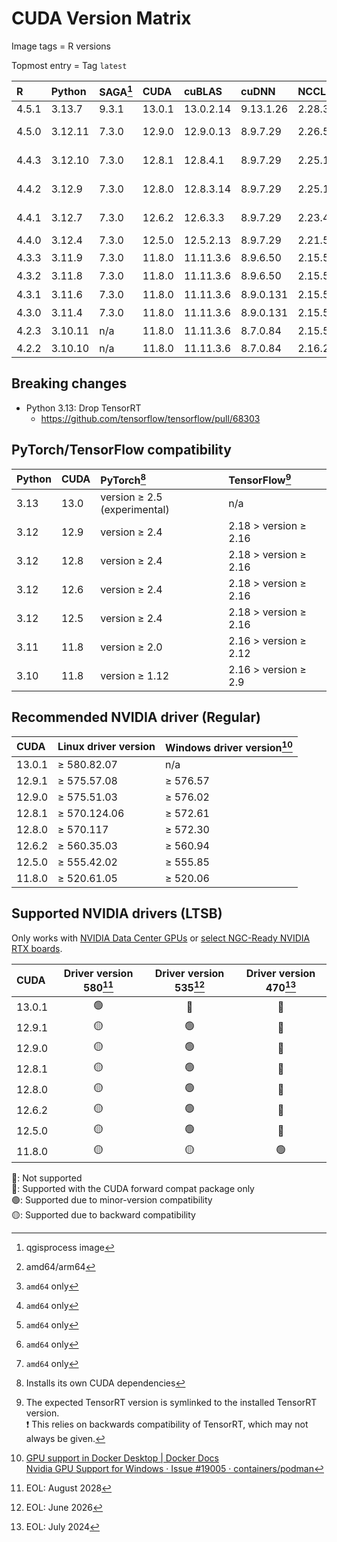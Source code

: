 # CUDA Version Matrix

Image tags = R versions

Topmost entry = Tag `latest`

| R     | Python  | SAGA[^1] | CUDA   | cuBLAS    | cuDNN     | NCCL   | TensorRT[^2]             | Linux distro |
|:------|:--------|:---------|:-------|:----------|:----------|:-------|:-------------------------|:-------------|
| 4.5.1 | 3.13.7  | 9.3.1    | 13.0.1 | 13.0.2.14 | 9.13.1.26 | 2.28.3 | n/a                      | Ubuntu 24.04 |
| 4.5.0 | 3.12.11 | 7.3.0    | 12.9.0 | 12.9.0.13 | 8.9.7.29  | 2.26.5 | 10.11.0.33/<br>10.3.0.26 | Ubuntu 22.04 |
| 4.4.3 | 3.12.10 | 7.3.0    | 12.8.1 | 12.8.4.1  | 8.9.7.29  | 2.25.1 | 10.9.0.34/<br>10.3.0.26  | Ubuntu 22.04 |
| 4.4.2 | 3.12.9  | 7.3.0    | 12.8.0 | 12.8.3.14 | 8.9.7.29  | 2.25.1 | 10.8.0.43/<br>10.3.0.26  | Ubuntu 22.04 |
| 4.4.1 | 3.12.7  | 7.3.0    | 12.6.2 | 12.6.3.3  | 8.9.7.29  | 2.23.4 | 10.6.0.26/<br>10.3.0.26  | Ubuntu 22.04 |
| 4.4.0 | 3.12.4  | 7.3.0    | 12.5.0 | 12.5.2.13 | 8.9.7.29  | 2.21.5 | 10.0.1.6                 | Ubuntu 22.04 |
| 4.3.3 | 3.11.9  | 7.3.0    | 11.8.0 | 11.11.3.6 | 8.9.6.50  | 2.15.5 | 8.5.3[^3]                | Ubuntu 22.04 |
| 4.3.2 | 3.11.8  | 7.3.0    | 11.8.0 | 11.11.3.6 | 8.9.6.50  | 2.15.5 | 8.5.3[^3]                | Ubuntu 22.04 |
| 4.3.1 | 3.11.6  | 7.3.0    | 11.8.0 | 11.11.3.6 | 8.9.0.131 | 2.15.5 | 8.5.3[^3]                | Ubuntu 22.04 |
| 4.3.0 | 3.11.4  | 7.3.0    | 11.8.0 | 11.11.3.6 | 8.9.0.131 | 2.15.5 | 8.5.3[^3]                | Ubuntu 22.04 |
| 4.2.3 | 3.10.11 | n/a      | 11.8.0 | 11.11.3.6 | 8.7.0.84  | 2.15.5 | 8.5.3[^3]                | Ubuntu 22.04 |
| 4.2.2 | 3.10.10 | n/a      | 11.8.0 | 11.11.3.6 | 8.7.0.84  | 2.16.2 | 8.5.3                    | Ubuntu 20.04 |

[^1]: qgisprocess image  
[^2]: amd64/arm64  
[^3]: `amd64` only

## Breaking changes

* Python 3.13: Drop TensorRT
  * <https://github.com/tensorflow/tensorflow/pull/68303>

## PyTorch/TensorFlow compatibility

| Python | CUDA | PyTorch[^4]                  | TensorFlow[^5]        |
|:-------|:-----|:-----------------------------|:----------------------|
| 3.13   | 13.0 | version ≥ 2.5 (experimental) | n/a                   |
| 3.12   | 12.9 | version ≥ 2.4                | 2.18 > version ≥ 2.16 |
| 3.12   | 12.8 | version ≥ 2.4                | 2.18 > version ≥ 2.16 |
| 3.12   | 12.6 | version ≥ 2.4                | 2.18 > version ≥ 2.16 |
| 3.12   | 12.5 | version ≥ 2.4                | 2.18 > version ≥ 2.16 |
| 3.11   | 11.8 | version ≥ 2.0                | 2.16 > version ≥ 2.12 |
| 3.10   | 11.8 | version ≥ 1.12               | 2.16 > version ≥ 2.9  |

[^4]: Installs its own CUDA dependencies
[^5]: The expected TensorRT version is symlinked to the installed TensorRT
version.  
❗️ This relies on backwards compatibility of TensorRT, which may not always be
given.

## Recommended NVIDIA driver (Regular)

| CUDA   | Linux driver version | Windows driver version[^6] |
|:-------|:---------------------|:---------------------------|
| 13.0.1 | ≥ 580.82.07          | n/a                        |
| 12.9.1 | ≥ 575.57.08          | ≥ 576.57                   |
| 12.9.0 | ≥ 575.51.03          | ≥ 576.02                   |
| 12.8.1 | ≥ 570.124.06         | ≥ 572.61                   |
| 12.8.0 | ≥ 570.117            | ≥ 572.30                   |
| 12.6.2 | ≥ 560.35.03          | ≥ 560.94                   |
| 12.5.0 | ≥ 555.42.02          | ≥ 555.85                   |
| 11.8.0 | ≥ 520.61.05          | ≥ 520.06                   |

[^6]: [GPU support in Docker Desktop | Docker Docs](https://docs.docker.com/desktop/gpu/)  
[Nvidia GPU Support for Windows · Issue #19005 · containers/podman](https://github.com/containers/podman/issues/19005)

## Supported NVIDIA drivers (LTSB)

Only works with
[NVIDIA Data Center GPUs](https://resources.nvidia.com/l/en-us-gpu) or
[select NGC-Ready NVIDIA RTX boards](https://docs.nvidia.com/certification-programs/ngc-ready-systems/index.html).

| CUDA   | Driver version 580[^7] | Driver version 535[^8] | Driver version 470[^9] |
|:-------|:----------------------:|:----------------------:|:----------------------:|
| 13.0.1 | 🟢                      | 🔵                      | 🔴                      |
| 12.9.1 | 🟡                      | 🟢                      | 🔵                      |
| 12.9.0 | 🟡                      | 🟢                      | 🔵                      |
| 12.8.1 | 🟡                      | 🟢                      | 🔵                      |
| 12.8.0 | 🟡                      | 🟢                      | 🔵                      |
| 12.6.2 | 🟡                      | 🟢                      | 🔵                      |
| 12.5.0 | 🟡                      | 🟢                      | 🔵                      |
| 11.8.0 | 🟡                      | 🟡                      | 🟢                      |

🔴: Not supported  
🔵: Supported with the CUDA forward compat package only  
🟢: Supported due to minor-version compatibility  
🟡: Supported due to backward compatibility

[^7]: EOL: August 2028  
[^8]: EOL: June 2026  
[^9]: EOL: July 2024
